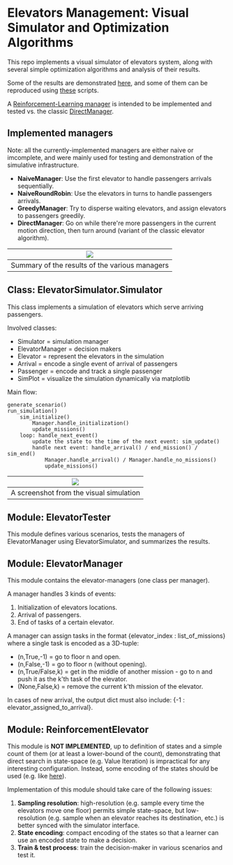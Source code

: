 # Elevators Management: Visual Simulator and Optimization Algorithms

This repo implements a visual simulator of elevators system, along with several simple optimization algorithms and analysis of their results.

Some of the results are demonstrated [here](https://github.com/ido90/Elevators/tree/master/Demonstrations), and some of them can be reproduced using [these](https://github.com/ido90/Elevators/tree/master/Main) scripts.

A [Reinforcement-Learning manager](#module-reinforcementelevator) is intended to be implemented and tested vs. the classic [DirectManager](#implemented-managers).

## Implemented managers

Note: all the currently-implemented managers are either naive or imcomplete, and were mainly used for testing and demonstration of the simulative infrastructure.

- **NaiveManager**: Use the first elevator to handle passengers arrivals sequentially.
- **NaiveRoundRobin**: Use the elevators in turns to handle passengers arrivals.
- **GreedyManager**: Try to disperse waiting elevators, and assign elevators to passengers greedily.
- **DirectManager**: Go on while there're more passengers in the current motion direction, then turn around (variant of the classic elevator algorithm).

| ![](https://github.com/ido90/Elevators/blob/master/Demonstrations/tests%20summary.png) |
| :--: |
| Summary of the results of the various managers |

## Class: ElevatorSimulator.Simulator

This class implements a simulation of elevators which serve arriving passengers.

Involved classes:
- Simulator       = simulation manager
- ElevatorManager = decision makers
- Elevator        = represent the elevators in the simulation
- Arrival         = encode a single event of arrival of passengers
- Passenger       = encode and track a single passenger
- SimPlot         = visualize the simulation dynamically via matplotlib

Main flow:

    generate_scenario()
    run_simulation()
        sim_initialize()
            Manager.handle_initialization()
            update_missions()
        loop: handle_next_event()
            update the state to the time of the next event: sim_update()
            handle next event: handle_arrival() / end_mission() / sim_end()
                Manager.handle_arrival() / Manager.handle_no_missions()
                update_missions()

| ![](https://idogreenberg.neocities.org/linked_images/elevators.JPG) |
| :--: |
| A screenshot from the visual simulation |

## Module: ElevatorTester

This module defines various scenarios, tests the managers of ElevatorManager using ElevatorSimulator, and summarizes the results.

## Module: ElevatorManager

This module contains the elevator-managers (one class per manager).

A manager handles 3 kinds of events:
1. Initialization of elevators locations.
2. Arrival of passengers.
3. End of tasks of a certain elevator.

A manager can assign tasks in the format {elevator_index : list_of_missions}
where a single task is encoded as a 3D-tuple:
- (n,True,-1)      = go to floor n and open.
- (n,False,-1)     = go to floor n (without opening).
- (n,True/False,k) = get in the middle of another mission - go to n and push it as the k'th task of the elevator.
- (None,False,k)   = remove the current k'th mission of the elevator.

In cases of new arrival, the output dict must also include: {-1 : elevator_assigned_to_arrival}.

## Module: ReinforcementElevator

This module is **NOT IMPLEMENTED**, up to definition of states and a simple count of them (or at least a lower-bound of the count), demonstrating that direct search in state-space (e.g. Value Iteration) is impractical for any interesting configuration.
Instead, some encoding of the states should be used (e.g. like [here](https://papers.nips.cc/paper/1073-improving-elevator-performance-using-reinforcement-learning.pdf)).

Implementation of this module should take care of the following issues:
1. **Sampling resolution**: high-resolution (e.g. sample every time the elevators move one floor) permits simple state-space, but low-resolution (e.g. sample when an elevator reaches its destination, etc.) is better synced with the simulator interface.
2. **State encoding**: compact encoding of the states so that a learner can use an encoded state to make a decision.
3. **Train & test process**: train the decision-maker in various scenarios and test it.
